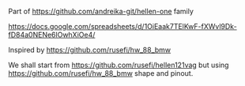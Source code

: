 Part of https://github.com/andreika-git/hellen-one family

https://docs.google.com/spreadsheets/d/1OiEaak7TElKwF-fXWvl9Dk-fD84a0NENe6lOwhXiOe4/

Inspired by https://github.com/rusefi/hw_88_bmw

We shall start from https://github.com/rusefi/hellen121vag but using https://github.com/rusefi/hw_88_bmw shape and pinout.
